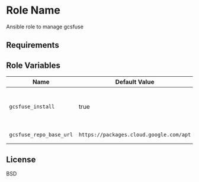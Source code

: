 Role Name
=========

Ansible role to manage gcsfuse

Requirements
------------



Role Variables
--------------

| Name           | Default Value | Description                        |
| -------------- | ------------- | -----------------------------------|
| `gcsfuse_install`| true | Install and configure, false will remove all changes |
| `gcsfuse_repo_base_url`| `https://packages.cloud.google.com/apt` | Base URL of the repo. |


License
-------

BSD
